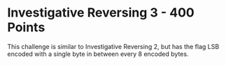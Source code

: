 # Investigative Reversing 3 - 400 Points

This challenge is similar to Investigative Reversing 2, but has the flag LSB encoded with a single byte in between every 8 encoded bytes.